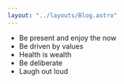 ```yaml
---
layout: "../layouts/Blog.astro"
---
```


- Be present and enjoy the now
- Be driven by values
- Health is wealth
- Be deliberate
- Laugh out loud

